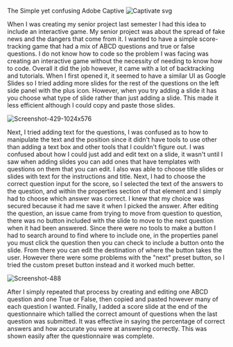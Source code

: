 
The Simple yet confusing Adobe Captive
![Captivate svg](https://github.com/ChicoState/ux-personal-portfolio-daduran1968/assets/157514880/f1dccd4b-bbed-4805-a40d-aaf9c1ba5abc)

When I was creating my senior project last semester I had this idea to include an interactive game. My senior project was about the spread of fake news and the dangers that come from it. I wanted to have a simple score-tracking game that had a mix of ABCD questions and true or false questions. I do not know how to code so the problem I was facing was creating an interactive game without the necessity of needing to know how to code. Overall it did the job however, it came with a lot of backtracking and tutorials. When I first opened it, it seemed to have a similar UI as Google Slides so I tried adding more slides for the rest of the questions on the left side panel with the plus icon. However, when you try adding a slide it has you choose what type of slide rather than just adding a slide. This made it less efficient although I could copy and paste those slides. 

![Screenshot-429-1024x576](https://github.com/ChicoState/ux-personal-portfolio-daduran1968/assets/157514880/1b4f2f32-73a1-4c99-90fd-ebd80244abcf)

Next, I tried adding text for the questions, I was confused as to how to manipulate the text and the position since it didn't have tools to use other than adding a text box and other tools that I couldn't figure out. I was confused about how I could just add and edit text on a slide, it wasn't until I saw when adding slides you can add ones that have templates with questions on them that you can edit. I also was able to choose title slides or slides with text for the instructions and title. Next, I had to choose the correct question input for the score, so I selected the text of the answers to the question, and within the properties section of that element and I simply had to choose which answer was correct. I knew that my choice was secured because it had me save it when I picked the answer. After editing the question, an issue came from trying to move from question to question, there was no button included with the slide to move to the next question when it had been answered. Since there were no tools to make a button I had to search around to find where to include one, in the properties panel you must click the question then you can check to include a button onto the slide. From there you can edit the destination of where the button takes the user. However there were some problems with the "next" preset button, so I tried the custom preset button instead and it worked much better.    

![Screenshot-488](https://github.com/ChicoState/ux-personal-portfolio-daduran1968/assets/157514880/e03ab764-886a-44d6-9591-123bf9cfdf79)

After I simply repeated that process by creating and editing one ABCD question and one True or False, then copied and pasted however many of each question I wanted. Finally, I added a score slide at the end of the questionnaire which tallied the correct amount of questions when the last question was submitted. It was effective in saying the percentage of correct answers and how accurate you were at answering correctly. This was shown easily after the questionnaire was complete.
